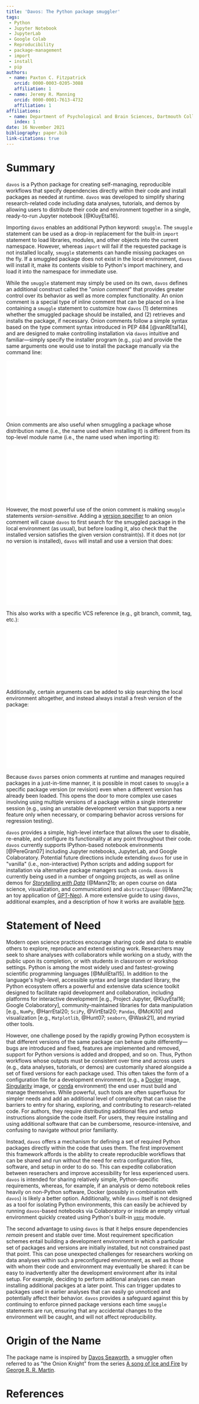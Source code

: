 ```yaml
---
title: 'Davos: The Python package smuggler'
tags:
 - Python
 - Jupyter Notebook
 - JupyterLab
 - Google Colab
 - Reproducibility
 - package-management
 - import
 - install
 - pip
authors:
 - name: Paxton C. Fitzpatrick
   orcid: 0000-0003-0205-3088
   affiliation: 1
 - name: Jeremy R. Manning
   orcid: 0000-0001-7613-4732
   affiliation: 1
affiliations:
 - name: Department of Psychological and Brain Sciences, Dartmouth College
   index: 1
date: 16 November 2021
bibliography: paper.bib
link-citations: true
---
```



# Summary

`davos` is a Python package for creating self-managing, reproducible workflows that specify dependencies directly within 
their code and install packages as needed at runtime. `davos` was developed to simplify sharing research-related code 
including data analyses, tutorials, and demos by allowing users to distribute their code and environment together in a 
single, ready-to-run Jupyter notebook [@KluyEtal16].

Importing `davos` enables an additional Python keyword: `smuggle`. The `smuggle` statement can be used as a drop-in 
replacement for the built-in `import` statement to load libraries, modules, and other objects into the current 
namespace. However, whereas `import` will fail if the requested package is not installed locally, `smuggle` statements 
can handle missing packages on the fly. If a smuggled package does not exist in the local environment, `davos` 
will install it, make its contents visible to Python's import machinery, and load it into the namespace for immediate 
use.

While the `smuggle` statement may simply be used on its own, `davos` defines an additional construct called the "*onion 
comment*" that provides greater control over its behavior as well as more complex functionality. An onion comment is a 
special type of inline comment that can be placed on a line containing a `smuggle` statement to customize how `davos` 
(1) determines whether the smuggled package should be installed, and (2) retrieves and installs the package, if 
necessary. Onion comments follow a simple syntax based on the type comment syntax introduced in PEP 484 [@vanREtal14], 
and are designed to make controlling installation via `davos` intuitive and familiar&mdash;simply specify the installer 
program (e.g., `pip`) and provide the same arguments one would use to install the package manually via the command line:

![](snippets/snippet1.pdf)

Onion comments are also useful when smuggling a package whose distribution name (i.e., the name used when installing it) 
is different from its top-level module name (i.e., the name used when importing it):

![](snippets/snippet2.pdf)

However, the most powerful use of the onion comment is making `smuggle` statements *version-sensitive*. Adding a 
[version specifier](https://www.python.org/dev/peps/pep-0440/#version-specifiers) to an onion comment will cause `davos`
to first search for the smuggled package in the local environment (as usual), but before loading it, also check that the 
installed version satisfies the given version constraint(s). If it does not (or no version is installed), `davos` will 
install and use a version that does:

![](snippets/snippet3.pdf)

This also works with a specific VCS reference (e.g., git branch, commit, tag, etc.):

![](snippets/snippet4.pdf)

Additionally, certain arguments can be added to skip searching the local environment altogether, and instead always 
install a fresh version of the package:

![](snippets/snippet5.pdf)

Because `davos` parses onion comments at runtime and manages required packages in a just-in-time manner, it is possible 
in most cases to `smuggle` a specific package version (or revision) even when a different version has already been 
loaded. This opens the door to more complex use cases involving using multiple versions of a package within a single 
interpreter session (e.g., using an unstable development version that supports a new feature only when necessary, or 
comparing behavior across versions for regression testing).

`davos` provides a simple, high-level interface that allows the user to disable, re-enable, and configure its 
functionality at any point throughout their code. `davos` currently supports IPython-based notebook environments 
[@PereGran07] including Jupyter notebooks, JupyterLab, and Google Colaboratory. Potential future directions include 
extending `davos` for use in "vanilla" (i.e., non-interactive) Python scripts and adding support for installation via 
alternative package managers such as `conda`. `davos` is currently being used in a number of ongoing projects, as well 
as online demos for [*Storytelling with Data*](https://github.com/ContextLab/storytelling-with-data) (@Mann21b; an open 
course on data science, visualization, and communication) and `abstract2paper` (@Mann21a; an toy application of 
[GPT-Neo](https://github.com/EleutherAI/gpt-neo)). A more extensive guide to using `davos`, additional examples, and a 
description of how it works are available [here](https://github.com/ContextLab/davos).


# Statement of Need

Modern open science practices encourage sharing code and data to enable others to explore, reproduce and extend existing
work. Researchers may seek to share analyses with collaborators while working on a study, with the public upon its 
completion, or with students in classroom or workshop settings. Python is among the most widely used and fastest-growing 
scientific programming languages [@MullEtal15]. In addition to the language's high-level, accessible syntax and large 
standard library, the Python ecosystem offers a powerful and extensive data science toolkit designed to facilitate rapid 
development and collaboration, including platforms for interactive development [e.g., Project Jupyter, @KluyEtal16\; 
Google Colaboratory], community-maintained libraries for data manipulation [e.g., `NumPy`, @HarrEtal20; `SciPy`, 
@VirtEtal20; `Pandas`, @McKi10] and visualization [e.g., `Matplotlib`, @Hunt07; `seaborn`, @Wask21], and myriad other 
tools. 

However, one challenge posed by the rapidly growing Python ecosystem is that different versions of the same package can 
behave quite differently&mdash;bugs are introduced and fixed, features are implemented and removed, support for Python 
versions is added and dropped, and so on. Thus, Python workflows whose outputs must be consistent over time and across 
users (e.g., data analyses, tutorials, or demos) are customarily shared alongside a set of fixed versions for each 
package used. This often takes the form of a configuration file for a development environment (e.g., a 
[Docker](https://www.docker.com/) image, [Singularity](https://sylabs.io/singularity/) image, or 
[conda](https://docs.conda.io/en/latest/) environment) the end user must build and manage themselves. While powerful,
such tools are often superfluous for simpler needs and add an additional level of complexity that can raise the 
barriers to entry for sharing, exploring, and contributing to research-related code. For authors, they require 
distributing additional files and setup instructions alongside the code itself. For users, they require installing and 
using additional software that can be cumbersome, resource-intensive, and confusing to navigate without prior 
familiarity.

Instead, `davos` offers a mechanism for defining a set of required Python packages directly within the code that uses 
them. The first improvement this framework affords is the ability to create reproducible workflows that can be shared 
and run without the need for extra configuration files, software, and setup in order to do so. This can expedite 
collaboration between reserachers and improve accessibility for less experienced users. `davos` is intended for sharing 
relatively simple, Python-specific requirements, whereas, for example, if an analysis or demo notebook relies heavily on
non-Python software, Docker (possibly in combination with `davos`) is likely a better option. Additionally, while 
`davos` itself is not designed as a tool for isolating Python environments, this can easily be achieved by running 
`davos`-based notebooks via Colaboratory or inside an empty virtual environment quickly created using Python's built-in 
[`venv`](https://docs.python.org/3/library/venv.html) module.

The second advantage to using `davos` is that it helps ensure dependencies *remain* present and stable over time. Most 
requirement specification schemes entail building a development environment in which a particular set of packages and 
versions are initially installed, but not constrained past that point. This can pose unexpected challenges for 
researchers working on data analyses within such a preconfigured environment, as well as those with whom their code and 
environment may eventually be shared: it can be easy to inadvertently alter the development environment after its inital 
setup. For example, deciding to perform aditional analyses can mean installing additional packges at a later point. This 
can trigger updates to packages used in earlier analyses that can easily go unnoticed and potentially affect their 
behavior. `davos` provides a safeguard against this by continuing to enforce pinned package versions each time `smuggle`
statements are run, ensuring that any accidental changes to the environment will be caught, and will not affect 
reproducibility.


# Origin of the Name

The package name is inspired by [Davos Seaworth](https://en.wikipedia.org/wiki/Davos_Seaworth), a smuggler often 
referred to as "the Onion Knight" from the series 
[A song of Ice and Fire](https://en.wikipedia.org/wiki/A_Song_of_Ice_and_Fire) by 
[George R. R. Martin](https://en.wikipedia.org/wiki/George_R._R._Martin).


# References

